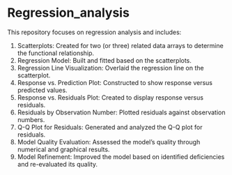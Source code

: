 # Regression_analysis
This repository focuses on regression analysis and includes:
1. Scatterplots: Created for two (or three) related data arrays to determine the functional relationship.
2. Regression Model: Built and fitted based on the scatterplots.
3. Regression Line Visualization: Overlaid the regression line on the scatterplot.
4. Response vs. Prediction Plot: Constructed to show response versus predicted values.
5. Response vs. Residuals Plot: Created to display response versus residuals.
6. Residuals by Observation Number: Plotted residuals against observation numbers.
7. Q-Q Plot for Residuals: Generated and analyzed the Q-Q plot for residuals.
8. Model Quality Evaluation: Assessed the model’s quality through numerical and graphical results.
9. Model Refinement: Improved the model based on identified deficiencies and re-evaluated its quality.

